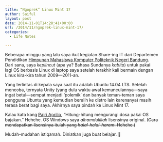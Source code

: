 ```yaml
---
title: “Ngoprek” Linux Mint 17
author: Saiful
layout: post
date: 2014-11-01T14:28:41+00:00
url: /2014/11/ngoprek-linux-mint-17/
categories:
  - Life Notes

---
```

Beberapa minggu yang lalu saya ikut kegiatan Share-ing IT dari Departemen Pendidikan [Himpunan Mahasiswa Komputer Politeknik Negeri Bandung][1]. Dari sana, saya _keplincut_ (apa ya? Bahasa Sundanya _kabita_) untuk pakai lagi OS berbasis Linux di laptop saya setelah terakhir kali bermain dengan Linux kira-kira tahun 2009—2011-an.

Yang terlintas di kepala saya saat itu adalah Ubuntu 14.04 LTS. Setelah mencoba, ternyata Unity (yang dulu waktu awal kemunculannya—saya ingat betul—sempat menjadi &#8216;polemik&#8217; dan banyak teman-teman saya pengguna Ubuntu yang kemudian beralih ke distro lain karenanya) masih terasa berat bagi saya. Akhirnya saya pindah ke Linux Mint 17.

Kalau kata kang [Pajri Aprilio][2], &#8220;Hitung-hitung mengurangi dosa pakai OS bajakan.&#8221; Hehehe. OS Windows saya _alhamdulillah_ lisensinya original. <del>(Cara mendapatkan lisensinya itulah yang <em>halal-halal-haram</em>. Hehehe.)</del>

Mudah-mudahan istiqamah. Diniatkan juga buat belajar. 🙂

 [1]: http://www.himakompolban.com/
 [2]: https://www.facebook.com/link.share.9?fref=ts